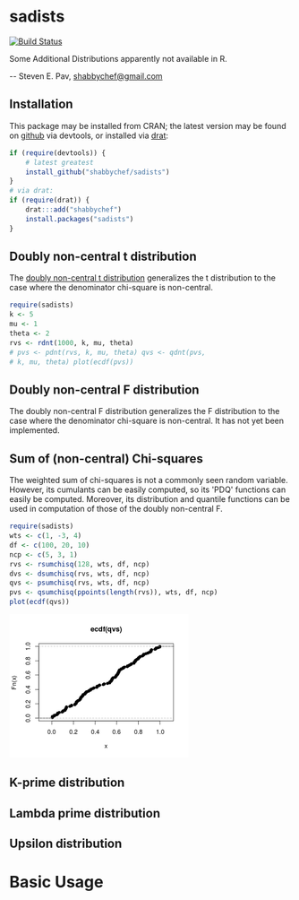 

# sadists

[![Build Status](https://travis-ci.org/shabbychef/sadists.png)](https://travis-ci.org/shabbychef/sadists)

Some Additional Distributions apparently not available in R.

-- Steven E. Pav, shabbychef@gmail.com

## Installation

This package may be installed from CRAN; the latest version may be
found on [github](https://www.github.com/shabbychef/sadists "sadists")
via devtools, or installed via [drat](https://github.com/eddelbuettel/drat "drat"):


```r
if (require(devtools)) {
    # latest greatest
    install_github("shabbychef/sadists")
}
# via drat:
if (require(drat)) {
    drat:::add("shabbychef")
    install.packages("sadists")
}
```

## Doubly non-central t distribution

The [doubly non-central t distribution](https://en.wikipedia.org/wiki/Doubly_noncentral_t-distribution)
generalizes the t distribution to the case where the denominator chi-square is non-central.


```r
require(sadists)
k <- 5
mu <- 1
theta <- 2
rvs <- rdnt(1000, k, mu, theta)
# pvs <- pdnt(rvs, k, mu, theta) qvs <- qdnt(pvs,
# k, mu, theta) plot(ecdf(pvs))
```

## Doubly non-central F distribution

The doubly non-central F distribution generalizes the F distribution to the case where the denominator
chi-square is non-central. It has not yet been implemented.

## Sum of (non-central) Chi-squares

The weighted sum of chi-squares is not a commonly seen random variable. However, its cumulants can be
easily computed, so its 'PDQ' functions can easily be computed. Moreover, its distribution and quantile
functions can be used in computation of those of the doubly non-central F.


```r
require(sadists)
wts <- c(1, -3, 4)
df <- c(100, 20, 10)
ncp <- c(5, 3, 1)
rvs <- rsumchisq(128, wts, df, ncp)
dvs <- dsumchisq(rvs, wts, df, ncp)
qvs <- psumchisq(rvs, wts, df, ncp)
pvs <- qsumchisq(ppoints(length(rvs)), wts, df, ncp)
plot(ecdf(qvs))
```

![plot of chunk schisq](github_extra/figure/schisq-1.png) 

## K-prime distribution

## Lambda prime distribution

## Upsilon distribution



# Basic Usage

